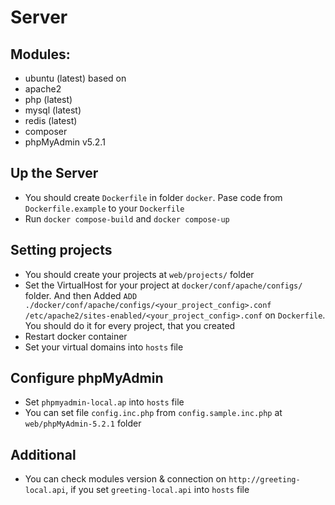 # Server

## Modules:
- ubuntu (latest) based on
- apache2
- php (latest)
- mysql (latest)
- redis (latest)
- composer
- phpMyAdmin v5.2.1

## Up the Server

- You should create `Dockerfile` in folder `docker`. Pase code from `Dockerfile.example` to your `Dockerfile`
- Run `docker compose-build` and `docker compose-up`

## Setting projects

- You should create your projects at `web/projects/` folder
- Set the VirtualHost for your project at `docker/conf/apache/configs/` folder. And then Added `ADD ./docker/conf/apache/configs/<your_project_config>.conf /etc/apache2/sites-enabled/<your_project_config>.conf` on `Dockerfile`. You should do it for every project, that you created
- Restart docker container
- Set your virtual domains into `hosts` file

## Configure phpMyAdmin

- Set `phpmyadmin-local.ap` into `hosts` file
- You can set file `config.inc.php` from `config.sample.inc.php` at `web/phpMyAdmin-5.2.1` folder

## Additional
- You can check modules version & connection on `http://greeting-local.api`, if you set `greeting-local.api` into `hosts` file

